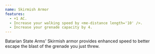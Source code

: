 ```yaml
---
name: Skirmish Armor
features:
  - +1 AC.
  - Increase your walking speed by <me-distance length='10' />.
  - Increase your grenade capacity by 4.
---
```

Batarian State Arms' Skirmish armor provides enhanced speed to better escape the blast of the grenade you just threw.